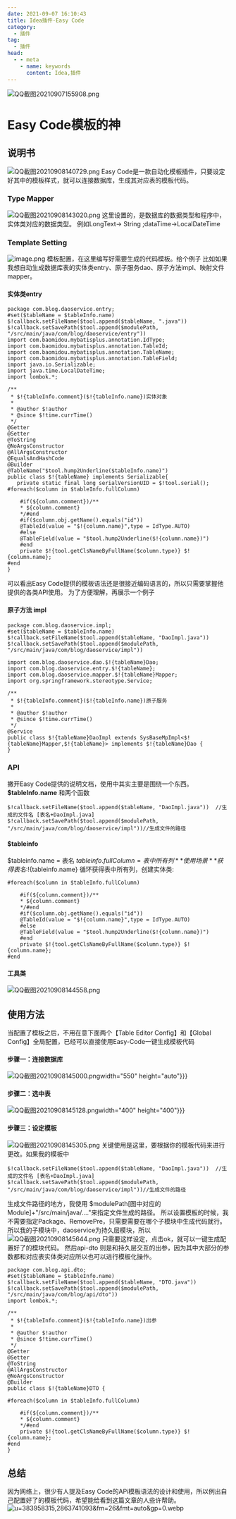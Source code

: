 ```yaml
---
date: 2021-09-07 16:10:43
title: Idea插件-Easy Code
category: 
  - 插件
tag:
  - 插件
head:
  - - meta
    - name: keywords
      content: Idea,插件
---
```


![QQ截图20210907155908.png](https://www.leyuna.xyz/image/2021-09-07/QQ截图20210907155908.png)
# Easy Code模板的神
## 说明书
![QQ截图20210908140729.png](https://www.leyuna.xyz/image/2021-09-08/QQ截图20210908140729.png)
Easy Code是一款自动化模板插件，只要设定好其中的模板样式，就可以连接数据库，生成其对应表的模板代码。
### Type Mapper
![QQ截图20210908143020.png](https://www.leyuna.xyz/image/2021-09-08/QQ截图20210908143020.png)
这里设置的，是数据库的数据类型和程序中，实体类对应的数据类型。
例如LongText-> String ;dataTime->LocalDateTime
### Template Setting
![image.png](https://www.leyuna.xyz/image/2021-09-08/image.png)
模板配置，在这里编写好需要生成的代码模板。给个例子
比如如果我想自动生成数据库表的实体类entry、原子服务dao、原子方法impl、映射文件mapper。
#### 实体类entry
```
package com.blog.daoservice.entry;
#set($tableName = $tableInfo.name)
$!callback.setFileName($tool.append($tableName, ".java"))
$!callback.setSavePath($tool.append($modulePath, "/src/main/java/com/blog/daoservice/entry"))
import com.baomidou.mybatisplus.annotation.IdType;
import com.baomidou.mybatisplus.annotation.TableId;
import com.baomidou.mybatisplus.annotation.TableName;
import com.baomidou.mybatisplus.annotation.TableField;
import java.io.Serializable;
import java.time.LocalDateTime;
import lombok.*;

/**
 * $!{tableInfo.comment}($!{tableInfo.name})实体对象
 *
 * @author $!author
 * @since $!time.currTime()
 */
@Getter
@Setter
@ToString
@NoArgsConstructor
@AllArgsConstructor
@EqualsAndHashCode
@Builder
@TableName("$tool.hump2Underline($tableInfo.name)")
public class $!{tableName} implements Serializable{
   private static final long serialVersionUID = $!tool.serial();
#foreach($column in $tableInfo.fullColumn)

    #if(${column.comment})/**
    * ${column.comment}
    */#end
    #if($column.obj.getName().equals("id"))
    @TableId(value = "$!{column.name}",type = IdType.AUTO)
    #else 
    @TableField(value = "$tool.hump2Underline($!{column.name})") 
    #end
    private $!{tool.getClsNameByFullName($column.type)} $!{column.name};
#end
}

```
可以看出Easy Code提供的模板语法还是很接近编码语言的，所以只需要掌握他提供的各类API使用。
为了方便理解，再展示一个例子
#### 原子方法 impl
```
package com.blog.daoservice.impl;
#set($tableName = $tableInfo.name)
$!callback.setFileName($tool.append($tableName, "DaoImpl.java"))
$!callback.setSavePath($tool.append($modulePath, "/src/main/java/com/blog/daoservice/impl"))

import com.blog.daoservice.dao.$!{tableName}Dao;
import com.blog.daoservice.entry.$!{tableName};
import com.blog.daoservice.mapper.$!{tableName}Mapper;
import org.springframework.stereotype.Service;

/**
 * $!{tableInfo.comment}($!{tableInfo.name})原子服务
 *
 * @author $!author
 * @since $!time.currTime()
 */
@Service
public class $!{tableName}DaoImpl extends SysBaseMpImpl<$!{tableName}Mapper,$!{tableName}> implements $!{tableName}Dao {
}
```
### API
撇开Easy Code提供的说明文档，使用中其实主要是围绕一个东西。
**$tableInfo.name**
和两个函数
```
$!callback.setFileName($tool.append($tableName, "DaoImpl.java"))  //生成的文件名 [表名+DaoImpl.java]
$!callback.setSavePath($tool.append($modulePath, "/src/main/java/com/blog/daoservice/impl"))//生成文件的路径
```
#### $tableinfo
$tableinfo.name = 表名
$tableinfo.fullColumn = 表中所有列
**使用场景**
获得表名:$!{tableinfo.name}
循环获得表中所有列，创建实体类:
```
#foreach($column in $tableInfo.fullColumn)

    #if(${column.comment})/**
    * ${column.comment}
    */#end
    #if($column.obj.getName().equals("id"))
    @TableId(value = "$!{column.name}",type = IdType.AUTO)
    #else 
    @TableField(value = "$tool.hump2Underline($!{column.name})") 
    #end
    private $!{tool.getClsNameByFullName($column.type)} $!{column.name};
#end
```
#### 工具类
![QQ截图20210908144558.png](https://www.leyuna.xyz/image/2021-09-08/QQ截图20210908144558.png)

## 使用方法
当配置了模板之后，不用在意下面两个【Table Editor Config】和【Global Config】全局配置，已经可以直接使用Easy-Code一键生成模板代码
#### 步骤一：连接数据库
![QQ截图20210908145000.png](https://www.leyuna.xyz/image/2021-09-08/QQ截图20210908145000.png)width="550" height="auto"}}}
#### 步骤二：选中表
![QQ截图20210908145128.png](https://www.leyuna.xyz/image/2021-09-08/QQ截图20210908145128.png)width="400" height="400"}}}
#### 步骤三：设定模板
![QQ截图20210908145305.png](https://www.leyuna.xyz/image/2021-09-08/QQ截图20210908145305.png)
关键使用是这里，要根据你的模板代码来进行更改。如果我的模板中
```
$!callback.setFileName($tool.append($tableName, "DaoImpl.java"))  //生成的文件名 [表名+DaoImpl.java]
$!callback.setSavePath($tool.append($modulePath, "/src/main/java/com/blog/daoservice/impl"))//生成文件的路径
```
生成文件路径的地方，我使用 $modulePath[图中对应的Module]+"/src/main/java/...."来指定文件生成的路径。
所以设置模板的时候，我不需要指定Package、RemovePre，只需要需要在哪个子模块中生成代码就行。
所以我的子模块中，daoservice为持久层模块，所以
![QQ截图20210908145644.png](https://www.leyuna.xyz/image/2021-09-08/QQ截图20210908145644.png)
只需要这样设定，点击ok，就可以一键生成配置好了的模块代码。
然后api-dto 则是和持久层交互的出参，因为其中大部分的参数都和对应表实体类对应所以也可以进行模板化操作。
```
package com.blog.api.dto;
#set($tableName = $tableInfo.name)
$!callback.setFileName($tool.append($tableName, "DTO.java"))
$!callback.setSavePath($tool.append($modulePath, "/src/main/java/com/blog/api/dto"))
import lombok.*;

/**
 * $!{tableInfo.comment}($!{tableInfo.name})出参
 *
 * @author $!author
 * @since $!time.currTime()
 */
@Getter
@Setter
@ToString
@AllArgsConstructor
@NoArgsConstructor
@Builder
public class $!{tableName}DTO {

#foreach($column in $tableInfo.fullColumn)

    #if(${column.comment})/**
    * ${column.comment}
    */#end
    private $!{tool.getClsNameByFullName($column.type)} $!{column.name};
#end
}
```
## 总结
因为网络上，很少有人提及Easy Code的APi模板语法的设计和使用，所以例出自己配置好了的模板代码，希望能给看到这篇文章的人些许帮助。
![u=383958315,2863741093&fm=26&fmt=auto&gp=0.webp](https://www.leyuna.xyz/image/2021-09-08/u=383958315,2863741093&fm=26&fmt=auto&gp=0.webp)
